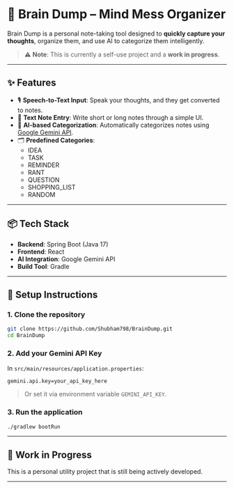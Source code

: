 # 🧠 Brain Dump – Mind Mess Organizer

Brain Dump is a personal note-taking tool designed to **quickly capture your thoughts**, organize them, and use AI to categorize them intelligently.

> ⚠️ **Note**: This is currently a self-use project and a **work in progress**.

---

## ✨ Features

- 🎙️ **Speech-to-Text Input**: Speak your thoughts, and they get converted to notes.
- 📝 **Text Note Entry**: Write short or long notes through a simple UI.
- 🧠 **AI-based Categorization**: Automatically categorizes notes using [Google Gemini API](https://ai.google.dev/).
- 🗂️ **Predefined Categories**:
  - IDEA
  - TASK
  - REMINDER
  - RANT
  - QUESTION
  - SHOPPING_LIST
  - RANDOM

---

## 📦 Tech Stack

- **Backend**: Spring Boot (Java 17)
- **Frontend**: React
- **AI Integration**: Google Gemini API
- **Build Tool**: Gradle

---

## 🔧 Setup Instructions

### 1. Clone the repository

```bash
git clone https://github.com/Shubham798/BrainDump.git
cd BrainDump
```

### 2. Add your Gemini API Key

In `src/main/resources/application.properties`:

```properties
gemini.api.key=your_api_key_here
```

> Or set it via environment variable `GEMINI_API_KEY`.

### 3. Run the application

```bash
./gradlew bootRun
```

---

## 🚧 Work in Progress

This is a personal utility project that is still being actively developed.

---